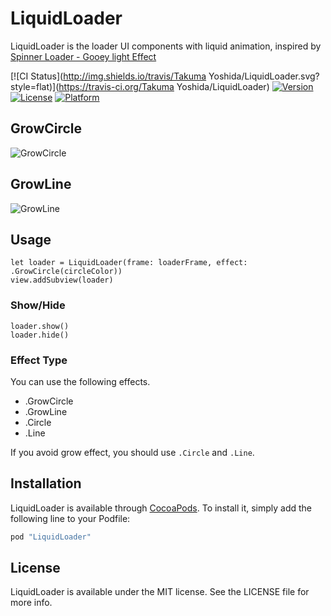 # LiquidLoader
LiquidLoader is the loader UI components with liquid animation, inspired by [Spinner Loader - Gooey light Effect](http://www.materialup.com/posts/spinner-loader-gooey-light-effect)

[![CI Status](http://img.shields.io/travis/Takuma Yoshida/LiquidLoader.svg?style=flat)](https://travis-ci.org/Takuma Yoshida/LiquidLoader)
[![Version](https://img.shields.io/cocoapods/v/LiquidLoader.svg?style=flat)](http://cocoapods.org/pods/LiquidLoader)
[![License](https://img.shields.io/cocoapods/l/LiquidLoader.svg?style=flat)](http://cocoapods.org/pods/LiquidLoader)
[![Platform](https://img.shields.io/cocoapods/p/LiquidLoader.svg?style=flat)](http://cocoapods.org/pods/LiquidLoader)

## GrowCircle
![GrowCircle](https://github.com/yoavlt/LiquidLoader/blob/master/Demo/grow-circle.gif?raw=true)

## GrowLine
![GrowLine](https://github.com/yoavlt/LiquidLoader/blob/master/Demo/grow-line.gif?raw=true)


## Usage

```swift:
let loader = LiquidLoader(frame: loaderFrame, effect: .GrowCircle(circleColor))
view.addSubview(loader)
```

### Show/Hide

```swift:
loader.show()
loader.hide()
```

### Effect Type
You can use the following effects.
* .GrowCircle
* .GrowLine
* .Circle
* .Line

If you avoid grow effect, you should use `.Circle` and `.Line`.

## Installation

LiquidLoader is available through [CocoaPods](http://cocoapods.org). To install
it, simply add the following line to your Podfile:

```ruby
pod "LiquidLoader"
```

## License

LiquidLoader is available under the MIT license. See the LICENSE file for more info.
